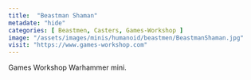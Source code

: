 ```yaml
---
title:  "Beastman Shaman"
metadate: "hide"
categories: [ Beastmen, Casters, Games-Workshop ]
image: "/assets/images/minis/humanoid/beastmen/BeastmanShaman.jpg"
visit: "https://www.games-workshop.com"
---
```

Games Workshop Warhammer mini.